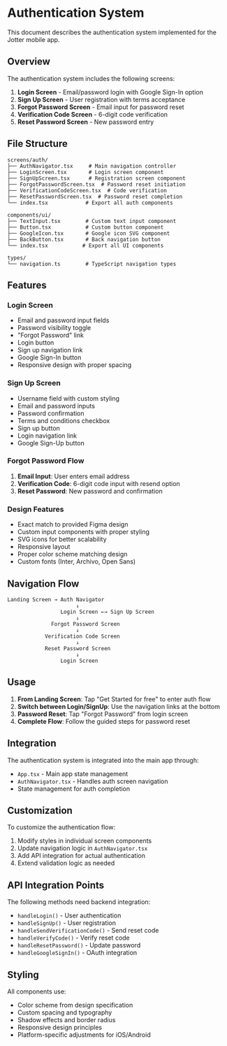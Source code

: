 # Authentication System

This document describes the authentication system implemented for the Jotter mobile app.

## Overview

The authentication system includes the following screens:

1. **Login Screen** - Email/password login with Google Sign-In option
2. **Sign Up Screen** - User registration with terms acceptance
3. **Forgot Password Screen** - Email input for password reset
4. **Verification Code Screen** - 6-digit code verification
5. **Reset Password Screen** - New password entry

## File Structure

```
screens/auth/
├── AuthNavigator.tsx     # Main navigation controller
├── LoginScreen.tsx       # Login screen component
├── SignUpScreen.tsx      # Registration screen component
├── ForgotPasswordScreen.tsx  # Password reset initiation
├── VerificationCodeScreen.tsx  # Code verification
├── ResetPasswordScreen.tsx  # Password reset completion
└── index.tsx            # Export all auth components

components/ui/
├── TextInput.tsx        # Custom text input component
├── Button.tsx           # Custom button component
├── GoogleIcon.tsx       # Google icon SVG component
├── BackButton.tsx       # Back navigation button
└── index.tsx           # Export all UI components

types/
└── navigation.ts        # TypeScript navigation types
```

## Features

### Login Screen

- Email and password input fields
- Password visibility toggle
- "Forgot Password" link
- Login button
- Sign up navigation link
- Google Sign-In button
- Responsive design with proper spacing

### Sign Up Screen

- Username field with custom styling
- Email and password inputs
- Password confirmation
- Terms and conditions checkbox
- Sign up button
- Login navigation link
- Google Sign-Up button

### Forgot Password Flow

1. **Email Input**: User enters email address
2. **Verification Code**: 6-digit code input with resend option
3. **Reset Password**: New password and confirmation

### Design Features

- Exact match to provided Figma design
- Custom input components with proper styling
- SVG icons for better scalability
- Responsive layout
- Proper color scheme matching design
- Custom fonts (Inter, Archivo, Open Sans)

## Navigation Flow

```
Landing Screen → Auth Navigator
                      ↓
                 Login Screen ←→ Sign Up Screen
                      ↓
              Forgot Password Screen
                      ↓
            Verification Code Screen
                      ↓
            Reset Password Screen
                      ↓
                 Login Screen
```

## Usage

1. **From Landing Screen**: Tap "Get Started for free" to enter auth flow
2. **Switch between Login/SignUp**: Use the navigation links at the bottom
3. **Password Reset**: Tap "Forgot Password" from login screen
4. **Complete Flow**: Follow the guided steps for password reset

## Integration

The authentication system is integrated into the main app through:

- `App.tsx` - Main app state management
- `AuthNavigator.tsx` - Handles auth screen navigation
- State management for auth completion

## Customization

To customize the authentication flow:

1. Modify styles in individual screen components
2. Update navigation logic in `AuthNavigator.tsx`
3. Add API integration for actual authentication
4. Extend validation logic as needed

## API Integration Points

The following methods need backend integration:

- `handleLogin()` - User authentication
- `handleSignUp()` - User registration
- `handleSendVerificationCode()` - Send reset code
- `handleVerifyCode()` - Verify reset code
- `handleResetPassword()` - Update password
- `handleGoogleSignIn()` - OAuth integration

## Styling

All components use:

- Color scheme from design specification
- Custom spacing and typography
- Shadow effects and border radius
- Responsive design principles
- Platform-specific adjustments for iOS/Android
